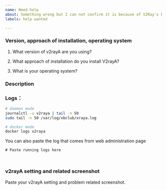 ```yaml
---
name: Need help
about: Something wrong but I can not confirm it is because of V2Ray's bug.
labels: help wanted

---
```


### Version, approach of installation, operating system

1. What version of v2rayA are you using?

2. What approach of installation do you install V2rayA?

3. What is your operating system?


### Description
<!-- Describe your problem below -->



### Logs：

 ```bash
 # daemon mode
 journalctl -u v2raya | tail -n 50
 sudo tail -n 50 /var/log/xbclub/xraya.log

 # docker mode
 docker logs v2raya
 ```
 You can also paste the log that comes from web administration page

```shell
# Paste running logs here



```

### v2rayA setting and related screenshot
Paste your v2rayA setting and problem related screenshot.
<!-- Paste screenshot if possible -->

